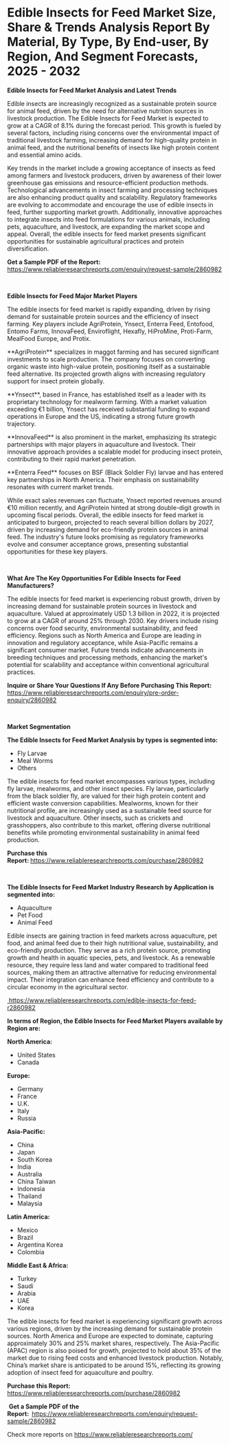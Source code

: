 <p><h1>Edible Insects for Feed Market Size, Share & Trends Analysis Report By Material, By Type, By End-user, By Region, And Segment Forecasts, 2025 - 2032</h1></p><p><strong>Edible Insects for Feed Market Analysis and Latest Trends</strong></p>
<p><p>Edible insects are increasingly recognized as a sustainable protein source for animal feed, driven by the need for alternative nutrition sources in livestock production. The Edible Insects for Feed Market is expected to grow at a CAGR of 8.1% during the forecast period. This growth is fueled by several factors, including rising concerns over the environmental impact of traditional livestock farming, increasing demand for high-quality protein in animal feed, and the nutritional benefits of insects like high protein content and essential amino acids.</p><p>Key trends in the market include a growing acceptance of insects as feed among farmers and livestock producers, driven by awareness of their lower greenhouse gas emissions and resource-efficient production methods. Technological advancements in insect farming and processing techniques are also enhancing product quality and scalability. Regulatory frameworks are evolving to accommodate and encourage the use of edible insects in feed, further supporting market growth. Additionally, innovative approaches to integrate insects into feed formulations for various animals, including pets, aquaculture, and livestock, are expanding the market scope and appeal. Overall, the edible insects for feed market presents significant opportunities for sustainable agricultural practices and protein diversification.</p></p>
<p><strong>Get a Sample PDF of the Report:&nbsp;</strong> <a href="https://www.reliableresearchreports.com/enquiry/request-sample/2860982?utm_campaign=2657&utm_medium=2&utm_source=Github&utm_content=ia&utm_term=12032025&utm_id=edible-insects-for-feed">https://www.reliableresearchreports.com/enquiry/request-sample/2860982</a></p>
<p>&nbsp;</p>
<p><strong>Edible Insects for Feed Major Market Players</strong></p>
<p><p>The edible insects for feed market is rapidly expanding, driven by rising demand for sustainable protein sources and the efficiency of insect farming. Key players include AgriProtein, Ynsect, Enterra Feed, Entofood, Entomo Farms, InnovaFeed, Enviroflight, Hexafly, HiProMine, Proti-Farm, MealFood Europe, and Protix.</p><p>**AgriProtein** specializes in maggot farming and has secured significant investments to scale production. The company focuses on converting organic waste into high-value protein, positioning itself as a sustainable feed alternative. Its projected growth aligns with increasing regulatory support for insect protein globally.</p><p>**Ynsect**, based in France, has established itself as a leader with its proprietary technology for mealworm farming. With a market valuation exceeding €1 billion, Ynsect has received substantial funding to expand operations in Europe and the US, indicating a strong future growth trajectory.</p><p>**InnovaFeed** is also prominent in the market, emphasizing its strategic partnerships with major players in aquaculture and livestock. Their innovative approach provides a scalable model for producing insect protein, contributing to their rapid market penetration.</p><p>**Enterra Feed** focuses on BSF (Black Soldier Fly) larvae and has entered key partnerships in North America. Their emphasis on sustainability resonates with current market trends.</p><p>While exact sales revenues can fluctuate, Ynsect reported revenues around €10 million recently, and AgriProtein hinted at strong double-digit growth in upcoming fiscal periods. Overall, the edible insects for feed market is anticipated to burgeon, projected to reach several billion dollars by 2027, driven by increasing demand for eco-friendly protein sources in animal feed. The industry's future looks promising as regulatory frameworks evolve and consumer acceptance grows, presenting substantial opportunities for these key players.</p></p>
<p>&nbsp;</p>
<p><strong>What Are The Key Opportunities For Edible Insects for Feed Manufacturers?</strong></p>
<p><p>The edible insects for feed market is experiencing robust growth, driven by increasing demand for sustainable protein sources in livestock and aquaculture. Valued at approximately USD 1.3 billion in 2022, it is projected to grow at a CAGR of around 25% through 2030. Key drivers include rising concerns over food security, environmental sustainability, and feed efficiency. Regions such as North America and Europe are leading in innovation and regulatory acceptance, while Asia-Pacific remains a significant consumer market. Future trends indicate advancements in breeding techniques and processing methods, enhancing the market's potential for scalability and acceptance within conventional agricultural practices.</p></p>
<p><strong>Inquire or Share Your Questions If Any Before Purchasing This Report:</strong> <a href="https://www.reliableresearchreports.com/enquiry/pre-order-enquiry/2860982?utm_campaign=2657&utm_medium=2&utm_source=Github&utm_content=ia&utm_term=12032025&utm_id=edible-insects-for-feed">https://www.reliableresearchreports.com/enquiry/pre-order-enquiry/2860982</a></p>
<p>&nbsp;</p>
<p><strong>Market Segmentation</strong></p>
<p><strong>The Edible Insects for Feed Market Analysis by types is segmented into:</strong></p>
<p><ul><li>Fly Larvae</li><li>Meal Worms</li><li>Others</li></ul></p>
<p><p>The edible insects for feed market encompasses various types, including fly larvae, mealworms, and other insect species. Fly larvae, particularly from the black soldier fly, are valued for their high protein content and efficient waste conversion capabilities. Mealworms, known for their nutritional profile, are increasingly used as a sustainable feed source for livestock and aquaculture. Other insects, such as crickets and grasshoppers, also contribute to this market, offering diverse nutritional benefits while promoting environmental sustainability in animal feed production.</p></p>
<p><strong>Purchase this Report:&nbsp;</strong><a href="https://www.reliableresearchreports.com/purchase/2860982?utm_campaign=2657&utm_medium=2&utm_source=Github&utm_content=ia&utm_term=12032025&utm_id=edible-insects-for-feed">https://www.reliableresearchreports.com/purchase/2860982</a></p>
<p>&nbsp;</p>
<p><strong>The Edible Insects for Feed Market Industry Research by Application is segmented into:</strong></p>
<p><ul><li>Aquaculture</li><li>Pet Food</li><li>Animal Feed</li></ul></p>
<p><p>Edible insects are gaining traction in feed markets across aquaculture, pet food, and animal feed due to their high nutritional value, sustainability, and eco-friendly production. They serve as a rich protein source, promoting growth and health in aquatic species, pets, and livestock. As a renewable resource, they require less land and water compared to traditional feed sources, making them an attractive alternative for reducing environmental impact. Their integration can enhance feed efficiency and contribute to a circular economy in the agricultural sector.</p></p>
<p><a href="https://www.reliableresearchreports.com/edible-insects-for-feed-r2860982?utm_campaign=2657&utm_medium=2&utm_source=Github&utm_content=ia&utm_term=12032025&utm_id=edible-insects-for-feed">&nbsp;https://www.reliableresearchreports.com/edible-insects-for-feed-r2860982</a></p>
<p><strong>In terms of Region, the Edible Insects for Feed Market Players available by Region are:</strong></p>
<p>
    <p> <strong> North America: </strong>
        <ul>
            <li>United States</li>
            <li>Canada</li>
        </ul>
        </p> 
    <p> <strong> Europe: </strong>
        <ul>
            <li>Germany</li>
            <li>France</li>
            <li>U.K.</li>
            <li>Italy</li>
            <li>Russia</li>
        </ul>
        </p> 
    <p> <strong> Asia-Pacific: </strong>
        <ul>
            <li>China</li>
            <li>Japan</li>
            <li>South Korea</li>
            <li>India</li>
            <li>Australia</li>
            <li>China Taiwan</li>
            <li>Indonesia</li>
            <li>Thailand</li>
            <li>Malaysia</li>
        </ul>
        </p> 
    <p> <strong> Latin America: </strong>
        <ul>
            <li>Mexico</li>
            <li>Brazil</li>
            <li>Argentina Korea</li>
            <li>Colombia</li>
        </ul>
        </p> 
    <p> <strong> Middle East & Africa: </strong>
        <ul>
            <li>Turkey</li>
            <li>Saudi</li>
            <li>Arabia</li>
            <li>UAE</li>
            <li>Korea</li>
        </ul>
    </p>
    </p>
<p><p>The edible insects for feed market is experiencing significant growth across various regions, driven by the increasing demand for sustainable protein sources. North America and Europe are expected to dominate, capturing approximately 30% and 25% market shares, respectively. The Asia-Pacific (APAC) region is also poised for growth, projected to hold about 35% of the market due to rising feed costs and enhanced livestock production. Notably, China’s market share is anticipated to be around 15%, reflecting its growing adoption of insect feed for aquaculture and poultry.</p></p>
<p><strong>Purchase this Report: </strong><a href="https://www.reliableresearchreports.com/purchase/2860982?utm_campaign=2657&utm_medium=2&utm_source=Github&utm_content=ia&utm_term=12032025&utm_id=edible-insects-for-feed">https://www.reliableresearchreports.com/purchase/2860982</a></p>
<p>&nbsp;<strong>Get a Sample PDF of the Report:&nbsp;&nbsp;</strong><a href="https://www.reliableresearchreports.com/enquiry/request-sample/2860982?utm_campaign=2657&utm_medium=2&utm_source=Github&utm_content=ia&utm_term=12032025&utm_id=edible-insects-for-feed">https://www.reliableresearchreports.com/enquiry/request-sample/2860982</a></p>
<p><strong></strong></p>
<p>Check more reports on <a href="https://www.reliableresearchreports.com/?utm_campaign=2657&utm_medium=2&utm_source=Github&utm_content=ia&utm_term=12032025&utm_id=edible-insects-for-feed">https://www.reliableresearchreports.com/</a></p>